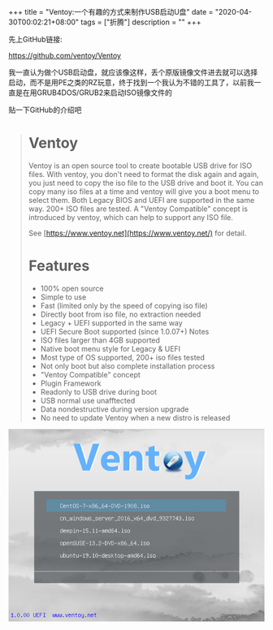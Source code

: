 +++
title = "Ventoy:一个有趣的方式来制作USB启动U盘"
date = "2020-04-30T00:02:21+08:00"
tags = ["折腾"]
description = ""
+++


先上GitHub链接:

https://github.com/ventoy/Ventoy

我一直认为做个USB启动盘，就应该像这样，丢个原版镜像文件进去就可以选择启动，而不是用PE之类的RZ玩意，终于找到一个我认为不错的工具了，以前我一直是在用GRUB4DOS/GRUB2来启动ISO镜像文件的

贴一下GitHub的介绍吧

> # Ventoy
>
> Ventoy is an open source tool to create bootable USB drive for ISO files.
> With ventoy, you don't need to format the disk again and again, you just need to copy the iso file to the USB drive and boot it.
> You can copy many iso files at a time and ventoy will give you a boot menu to select them.
> Both Legacy BIOS and UEFI are supported in the same way. 200+ ISO files are tested.
> A "Ventoy Compatible" concept is introduced by ventoy, which can help to support any ISO file.
>
> See [https://www.ventoy.net](https://www.ventoy.net/) for detail.
>
> # Features
>
> - 100% open source
> - Simple to use
> - Fast (limited only by the speed of copying iso file)
> - Directly boot from iso file, no extraction needed
> - Legacy + UEFI supported in the same way
> - UEFI Secure Boot supported (since 1.0.07+) Notes
> - ISO files larger than 4GB supported
> - Native boot menu style for Legacy & UEFI
> - Most type of OS supported, 200+ iso files tested
> - Not only boot but also complete installation process
> - "Ventoy Compatible" concept
> - Plugin Framework
> - Readonly to USB drive during boot
> - USB normal use unafftected
> - Data nondestructive during version upgrade
> - No need to update Ventoy when a new distro is released

![avatar](ventoy.png)
